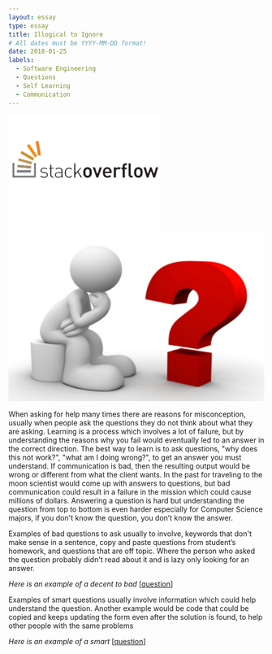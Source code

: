 ```yaml
---
layout: essay
type: essay
title: Illogical to Ignore
# All dates must be YYYY-MM-DD format!
date: 2018-01-25
labels:
  - Software Engineering
  - Questions
  - Self Learning
  - Communication 
---
```


<div class="ui small rounded images">
<img class="ui small right circular floated image" src="../images/stackoverflow.png">
<img class="ui small right circular floated image" src="../images/Questions.jpg">
</div>

When asking for help many times there are reasons for misconception, usually when people ask the questions they do not think about what they are asking. Learning is a process which involves a lot of failure, but by understanding the reasons why you fail would eventually led to an answer in the correct direction. The best way to learn is to ask questions, "why does this not work?", "what am I doing wrong?", to get an answer you must understand. If communication is bad, then the resulting output would be wrong or different from what the client wants. In the past for traveling to the moon scientist would come up with answers to questions, but bad communication could result in a failure in the mission which could cause millions of dollars. Answering a question is hard but understanding the question from top to bottom is even harder especially for Computer Science majors, if you don't know the question, you don’t know the answer.

Examples of bad questions to ask usually to involve, keywords that don't make sense in a sentence, copy and paste questions from student’s homework, and questions that are off topic. Where the person who asked the question probably didn't read about it and is lazy only looking for an answer.

<i>Here is an example of a decent to bad</i> [[question](https://stackoverflow.com/questions/48457625/a-data-structure-that-can-handle-these-queries)]

Examples of smart questions usually involve information which could help understand the question. Another example would be code that could be copied and keeps updating the form even after the solution is found, to help other people with the same problems 


<i>Here is an example of a smart</i> [[question](https://stackoverflow.com/questions/28484573/how-to-optimize-c-binary-file-reading)]
